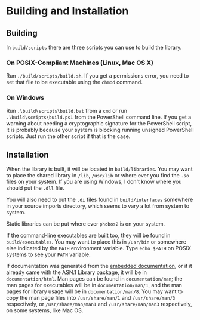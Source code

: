 # Building and Installation

## Building

In `build/scripts` there are three scripts you can use to build the library.

### On POSIX-Compliant Machines (Linux, Mac OS X)

Run `./build/scripts/build.sh`.
If you get a permissions error, you need to set that file to be executable
using the `chmod` command.

### On Windows

Run `.\build\scripts\build.bat` from a `cmd` or run `.\build\scripts\build.ps1`
from the PowerShell command line. If you get a warning about needing a
cryptographic signature for the PowerShell script, it is probably because
your system is blocking running unsigned PowerShell scripts. Just run the
other script if that is the case.

## Installation

When the library is built, it will be located in `build/libraries`. You may
want to place the shared library in `/lib`, `/usr/lib` or where ever you find
the `.so` files on your system. If you are using Windows, I don't know where
you should put the `.dll` file.

You will also need to put the `.di` files found in `build/interfaces` somewhere
in your source imports directory, which seems to vary a lot from system to
system.

Static libraries can be put where ever `phobos2` is on your system.

If the command-line executables are built too, they will be found in
`build/executables`. You may want to place this in `/usr/bin` or somewhere
else indicated by the `PATH` environment variable. Type `echo $PATH` on POSIX
systems to see your `PATH` variable.

If documentation was generated from the
[embedded documentation](https://dlang.org/spec/ddoc.html), or if it already
came with the ASN.1 Library package, it will be in `documentation/html`. Man
pages can be found in `documentation/man`; the man pages for executables will
be in `documentation/man/1`, and the man pages for library usage will be in
`documentation/man/8`. You may want to copy the man page files into
`/usr/share/man/1` and `/usr/share/man/3` respectively, or
`/usr/share/man/man1` and `/usr/share/man/man3` respectively, on some systems,
like Mac OS.